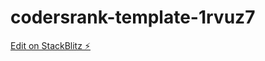 # codersrank-template-1rvuz7

[Edit on StackBlitz ⚡️](https://stackblitz.com/edit/codersrank-template-1rvuz7)